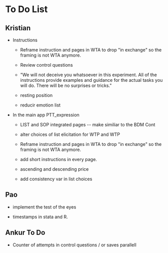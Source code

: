 # To Do List

## Kristian 

* Instructions 
    
    * Reframe instruction and pages in WTA to drop "in exchange" so the framing is not WTA anymore. 

    * Review control questions
    
    * "We will not deceive you whatsoever in this experiment. All of the instructions provide examples
    and guidance for the actual tasks you will do. There will be no surprises or tricks."
    
    * resting position 
    
    * reducir emotion list
    


* In the main app PTT_expression
    
    * LIST and SOP integrated pages -- make similiar to the BDM Cont

    * alter choices of list elicitation for WTP and WTP 

    * Reframe instruction and pages in WTA to drop "in exchange" so the framing is not WTA anymore. 
         
    * add short instructions in every page. 
        
    * ascending and descending price
     
    * add consistency var in list choices


## Pao

* implement the test of the eyes
 
* timestamps in stata and R. 
    

## Ankur To Do

* Counter of attempts in control questions / or saves parallell 
    





<!-- ________________________________________________________________-->

<!--* additional task.?-->

<!--* "it’s in your best interest to just answer truthfully"-->

<!--* add example in instructions.-->
